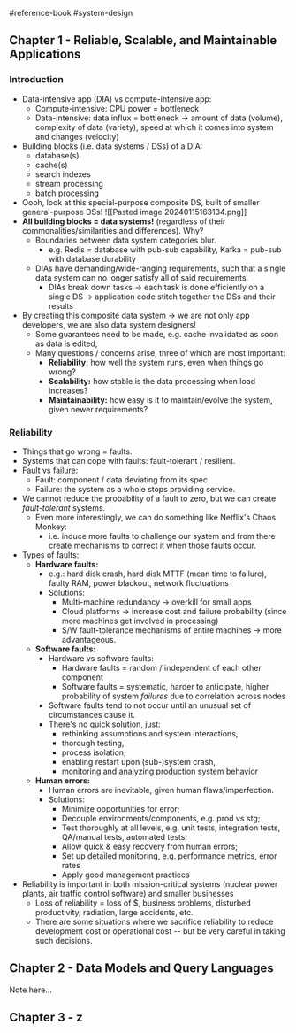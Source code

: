 #reference-book #system-design

## Chapter 1 - Reliable, Scalable, and Maintainable Applications

### Introduction
- Data-intensive app (DIA) vs compute-intensive app:
	- Compute-intensive: CPU power = bottleneck
	- Data-intensive: data influx = bottleneck -> amount of data (volume), complexity of data (variety), speed at which it comes into system and changes (velocity)
- Building blocks (i.e. data systems / DSs) of a DIA:
	- database(s)
	- cache(s)
	- search indexes
	- stream processing
	- batch processing
- Oooh, look at this special-purpose composite DS, built of smaller general-purpose DSs!
	![[Pasted image 20240115163134.png]]
- **All building blocks = data systems!** (regardless of their commonalities/similarities and differences). Why?
	- Boundaries between data system categories blur.
		- e.g. Redis = database with pub-sub capability, Kafka = pub-sub with database durability
	- DIAs have demanding/wide-ranging requirements, such that a single data system can no longer satisfy all of said requirements.
		- DIAs break down tasks -> each task is done efficiently on a single DS -> application code stitch together the DSs and their results
- By creating this composite data system -> we are not only app developers, we are also data system designers!
	- Some guarantees need to be made, e.g. cache invalidated as soon as data is edited, 
	- Many questions / concerns arise, three of which are most important:
		- **Reliability:** how well the system runs, even when things go wrong?
		- **Scalability:** how stable is the data processing when load increases?
		- **Maintainability:** how easy is it to maintain/evolve the system, given newer requirements?
### Reliability
- Things that go wrong = faults.
- Systems that can cope with faults: fault-tolerant / resilient.
- Fault vs failure:
	- Fault: component / data deviating from its spec.
	- Failure: the system as a whole stops providing service.
- We cannot reduce the probability of a fault to zero, but we can create *fault-tolerant* systems.
	- Even more interestingly, we can do something like Netflix's Chaos Monkey:
		- i.e. induce more faults to challenge our system and from there create mechanisms to correct it when those faults occur.
- Types of faults:
	- **Hardware faults:**
		- e.g.: hard disk crash, hard disk MTTF (mean time to failure), faulty RAM, power blackout, network fluctuations
		- Solutions:
			- Multi-machine redundancy -> overkill for small apps
			- Cloud platforms -> increase cost and failure probability (since more machines get involved in processing)
			- S/W fault-tolerance mechanisms of entire machines -> more advantageous.
	- **Software faults:**
		- Hardware vs software faults:
			- Hardware faults = random / independent of each other component
			- Software faults = systematic, harder to anticipate, higher probability of system *failures* due to correlation across nodes
		- Software faults tend to not occur until an unusual set of circumstances cause it.
		- There's no quick solution, just:
			- rethinking assumptions and system interactions,
			- thorough testing,
			- process isolation,
			- enabling restart upon (sub-)system crash,
			- monitoring and analyzing production system behavior
	- **Human errors:**
		- Human errors are inevitable, given human flaws/imperfection.
		- Solutions:
			- Minimize opportunities for error;
			- Decouple environments/components, e.g. prod vs stg;
			- Test thoroughly at all levels, e.g. unit tests, integration tests, QA/manual tests, automated tests;
			- Allow quick & easy recovery from human errors;
			- Set up detailed monitoring, e.g. performance metrics, error rates
			- Apply good management practices
- Reliability is important in both mission-critical systems (nuclear power plants, air traffic control software) and smaller businesses
	- Loss of reliability = loss of $, business problems, disturbed productivity, radiation, large accidents, etc.
	- There are some situations where we sacrifice reliability to reduce development cost or operational cost -- but be very careful in taking such decisions.
## Chapter 2 - Data Models and Query Languages

Note here...

## Chapter 3 - z